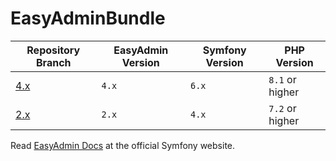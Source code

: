 # EasyAdminBundle

| Repository Branch | EasyAdmin Version | Symfony Version | PHP Version     |
|-------------------|-------------------|-----------------|-----------------|
| [4.x][2]          | `4.x`             | `6.x`           | `8.1` or higher | 
| [2.x][3]          | `2.x`             | `4.x`           | `7.2` or higher | 


Read [EasyAdmin Docs][1] at the official Symfony website.

[1]: https://symfony.com/doc/4.x/bundles/EasyAdminBundle/index.html
[2]: https://github.com/habibun/easy-admin-bundle/tree/4.x
[3]: https://github.com/habibun/easy-admin-bundle/tree/2.x